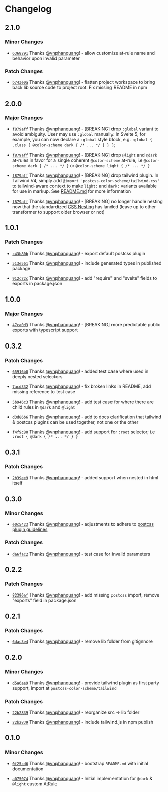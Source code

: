 # Changelog

## 2.1.0

### Minor Changes

- [`6368291`](https://github.com/vnphanquang/postcss-color-scheme/commit/636829124c4669b3c253fae0f4d2aef4fb25811f) Thanks [@vnphanquang](https://github.com/vnphanquang)! - allow customize at-rule name and behavior upon invalid parameter

### Patch Changes

- [`b743e0a`](https://github.com/vnphanquang/postcss-color-scheme/commit/b743e0a475b5f9fc17f9dc1c3046bc8590f11fac) Thanks [@vnphanquang](https://github.com/vnphanquang)! - flatten project workspace to bring back lib source code to project root. Fix missing README in npm

## 2.0.0

### Major Changes

- [`f879aff`](https://github.com/vnphanquang/postcss-color-scheme/commit/f879aff9538f1537b6b92e99423205d343a0d7cd) Thanks [@vnphanquang](https://github.com/vnphanquang)! - [BREAKING] drop `:global` variant to avoid ambiguity. User may use `:global` manually. In Svelte 5, for example, you can now declare a `:global` style block, e.g. `:global { .class { @color-scheme dark { /* ... */ } } }`;

- [`f879aff`](https://github.com/vnphanquang/postcss-color-scheme/commit/f879aff9538f1537b6b92e99423205d343a0d7cd) Thanks [@vnphanquang](https://github.com/vnphanquang)! - [BREAKING] drop `@light` and `@dark` at-rules in favor for a single coherent `@color-scheme` at-rule, i.e `@color-scheme dark { /* ... */ }` or `@color-scheme light { /* ... */ }`

- [`f879aff`](https://github.com/vnphanquang/postcss-color-scheme/commit/f879aff9538f1537b6b92e99423205d343a0d7cd) Thanks [@vnphanquang](https://github.com/vnphanquang)! - [BREAKING] drop tailwind plugin. In Tailwind V4, simply add `@import 'postcss-color-scheme/tailwind.css'` to tailwind-aware context to make `light:` and `dark:` variants available for use in markup. See [README.md](https://github.com/vnphanquang/postcss-color-scheme/blob/main/README.md) for more information

- [`f879aff`](https://github.com/vnphanquang/postcss-color-scheme/commit/f879aff9538f1537b6b92e99423205d343a0d7cd) Thanks [@vnphanquang](https://github.com/vnphanquang)! - [BREAKING] no longer handle nesting now that the standardized [CSS Nesting](https://developer.mozilla.org/en-US/docs/Web/CSS/CSS_nesting) has landed (leave up to other transformer to support older browser or not)

## 1.0.1

### Patch Changes

- [`c43b80b`](https://github.com/vnphanquang/postcss-color-scheme/commit/c43b80be966b531642e13413512bf1ffd7722a59) Thanks [@vnphanquang](https://github.com/vnphanquang)! - export default postcss plugin

- [`513e561`](https://github.com/vnphanquang/postcss-color-scheme/commit/513e561bd1122dd2b184e3b2428e176e675aa559) Thanks [@vnphanquang](https://github.com/vnphanquang)! - include generated types in published package

- [`912c72c`](https://github.com/vnphanquang/postcss-color-scheme/commit/912c72cbfb1db39ec878066502ddc28c2e00cbb3) Thanks [@vnphanquang](https://github.com/vnphanquang)! - add "require" and "svelte" fields to exports in package.json

## 1.0.0

### Major Changes

- [`47ca0d3`](https://github.com/vnphanquang/postcss-color-scheme/commit/47ca0d3e1abc4f24d7a5ab6723c1e19e20c4d005) Thanks [@vnphanquang](https://github.com/vnphanquang)! - [BREAKING] more predictable public exports with typescript support

## 0.3.2

### Patch Changes

- [`65916b0`](https://github.com/vnphanquang/postcss-color-scheme/commit/65916b0c7bf563b2ed97f8468592aec5343a1873) Thanks [@vnphanquang](https://github.com/vnphanquang)! - added test case where used in deeply nested selectors

- [`7acd332`](https://github.com/vnphanquang/postcss-color-scheme/commit/7acd332da371d1699846411e3684ea78fd7e005e) Thanks [@vnphanquang](https://github.com/vnphanquang)! - fix broken links in README, add missing reference to test case

- [`5b946c3`](https://github.com/vnphanquang/postcss-color-scheme/commit/5b946c317f06b380b925453d18b6bdb3b3ae9789) Thanks [@vnphanquang](https://github.com/vnphanquang)! - add test case for where there are child rules in `@dark` and `@light`

- [`d3d86b6`](https://github.com/vnphanquang/postcss-color-scheme/commit/d3d86b61b2bf2e99069cfd58fae0ff3e0d3955a3) Thanks [@vnphanquang](https://github.com/vnphanquang)! - add to docs clarification that tailwind & postcss plugins can be used together, not one or the other

- [`f4f9c80`](https://github.com/vnphanquang/postcss-color-scheme/commit/f4f9c80607aaadd6af9bd9bd37052a0c234874d9) Thanks [@vnphanquang](https://github.com/vnphanquang)! - add support for `:root` selector; i.e `:root { @dark { /* ... */ } }`

## 0.3.1

### Patch Changes

- [`2b39ee9`](https://github.com/vnphanquang/postcss-color-scheme/commit/2b39ee9f65633d39155e00883b69cc96e1d5e173) Thanks [@vnphanquang](https://github.com/vnphanquang)! - added support when nested in html itself

## 0.3.0

### Minor Changes

- [`e0c5423`](https://github.com/vnphanquang/postcss-color-scheme/commit/e0c54236c6c953e068a1dd84422f3625adb95b30) Thanks [@vnphanquang](https://github.com/vnphanquang)! - adjustments to adhere to [postcss plugin guidelines](https://github.com/postcss/postcss/blob/main/docs/guidelines/plugin.md)

### Patch Changes

- [`da6fac2`](https://github.com/vnphanquang/postcss-color-scheme/commit/da6fac2d405e3719937c943a07c691026cd3bd5b) Thanks [@vnphanquang](https://github.com/vnphanquang)! - test case for invalid parameters

## 0.2.2

### Patch Changes

- [`82396af`](https://github.com/vnphanquang/postcss-color-scheme/commit/82396af36921a504685ea4127286f807b687dafe) Thanks [@vnphanquang](https://github.com/vnphanquang)! - add missing `postcss` import, remove "exports" field in package.json

## 0.2.1

### Patch Changes

- [`6dac3e4`](https://github.com/vnphanquang/postcss-color-scheme/commit/6dac3e4834a7dff546ad3a7ff62ce55197eed10f) Thanks [@vnphanquang](https://github.com/vnphanquang)! - remove lib folder from gitignnore

## 0.2.0

### Minor Changes

- [`d5a6ae9`](https://github.com/vnphanquang/postcss-color-scheme/commit/d5a6ae974d1769d3cab72683822bd8ddf4af472e) Thanks [@vnphanquang](https://github.com/vnphanquang)! - provide tailwind plugin as first party support, import at `postcss-color-scheme/tailwind`

### Patch Changes

- [`22b2839`](https://github.com/vnphanquang/postcss-color-scheme/commit/22b283923eb3b44db9c5afe41c6ac8562e38ea1f) Thanks [@vnphanquang](https://github.com/vnphanquang)! - reorganize src -> lib folder

- [`22b2839`](https://github.com/vnphanquang/postcss-color-scheme/commit/22b283923eb3b44db9c5afe41c6ac8562e38ea1f) Thanks [@vnphanquang](https://github.com/vnphanquang)! - include tailwind.js in npm publish

## 0.1.0

### Minor Changes

- [`0f25cd6`](https://github.com/vnphanquang/postcss-color-scheme/commit/0f25cd67d44ba52846d214a25bf724ae57544444) Thanks [@vnphanquang](https://github.com/vnphanquang)! - bootstrap `README.md` with initial documentation

- [`a075074`](https://github.com/vnphanquang/postcss-color-scheme/commit/a0750748ee3befbd842634762205c37caae204ae) Thanks [@vnphanquang](https://github.com/vnphanquang)! - Initial implementation for `@dark` & `@light` custom AtRule
